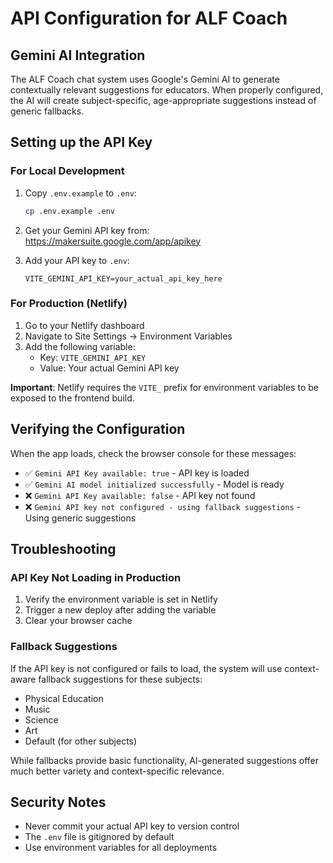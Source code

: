 # API Configuration for ALF Coach

## Gemini AI Integration

The ALF Coach chat system uses Google's Gemini AI to generate contextually relevant suggestions for educators. When properly configured, the AI will create subject-specific, age-appropriate suggestions instead of generic fallbacks.

## Setting up the API Key

### For Local Development

1. Copy `.env.example` to `.env`:
   ```bash
   cp .env.example .env
   ```

2. Get your Gemini API key from: https://makersuite.google.com/app/apikey

3. Add your API key to `.env`:
   ```
   VITE_GEMINI_API_KEY=your_actual_api_key_here
   ```

### For Production (Netlify)

1. Go to your Netlify dashboard
2. Navigate to Site Settings → Environment Variables
3. Add the following variable:
   - Key: `VITE_GEMINI_API_KEY`
   - Value: Your actual Gemini API key

**Important**: Netlify requires the `VITE_` prefix for environment variables to be exposed to the frontend build.

## Verifying the Configuration

When the app loads, check the browser console for these messages:

- ✅ `Gemini API Key available: true` - API key is loaded
- ✅ `Gemini AI model initialized successfully` - Model is ready
- ❌ `Gemini API Key available: false` - API key not found
- ❌ `Gemini API key not configured - using fallback suggestions` - Using generic suggestions

## Troubleshooting

### API Key Not Loading in Production

1. Verify the environment variable is set in Netlify
2. Trigger a new deploy after adding the variable
3. Clear your browser cache

### Fallback Suggestions

If the API key is not configured or fails to load, the system will use context-aware fallback suggestions for these subjects:
- Physical Education
- Music
- Science
- Art
- Default (for other subjects)

While fallbacks provide basic functionality, AI-generated suggestions offer much better variety and context-specific relevance.

## Security Notes

- Never commit your actual API key to version control
- The `.env` file is gitignored by default
- Use environment variables for all deployments